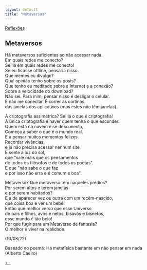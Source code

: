 ```yaml
---
layout: default
title: "Metaversos"
--- 
```




[Reflexões](./)

## Metaversos

Há metaversos suficientes ao não acessar nada.  
Em quais redes me conecto?  
Sei lá em quais redes me conecto!  
Se eu ficasse offline, pensaria nisso.  
Que memes eu divulgo?  
Qual opinião tenho sobre os posts?  
Que tenho eu meditado sobre a Internet e a conexão?  
Sobre a velocidade do download?  
Não sei. Para mim, pensar nisso é desligar o celular.  
E não me conectar. É correr as cortinas  
das janelas dos aplicativos (mas estes não têm janelas).

A criptografia assimétrica? Sei lá o que é criptografia!  
A única criptografia é haver quem tenha o que esconder.  
Quem está na nuvem e se desconecta,  
Começa a saber o que é o mundo real.  
E a pensar muitos momentos felizes.  
Recordar vivências,  
e já não precisa acessar nenhum site.  
E sente a luz do sol,  
que "vale mais que os pensamentos  
de todos os filósofos e de todos os poetas".  
E que "não sabe o que faz  
e por isso não erra e é comum e boa".

Metaverso? Que metaverso têm naqueles prédios?  
Por serem altos e terem janelas  
e por serem habitados?  
E a de aparecer vez ou outra com um recém-nascido,  
que coisa boa é ver um bebê!  
Então que melhor verso que esse Universo  
de pais e filhos, avós e netos, bisavós e bisnetos,  
esse mundo é tão belo!  
Por que fugir para um Metaverso de fantasia?  
O melhor é viver na realidade.

(10/08/22)

Baseado no poema: Há metafísica bastante em não pensar em nada (Alberto Caeiro)

[<--](./)